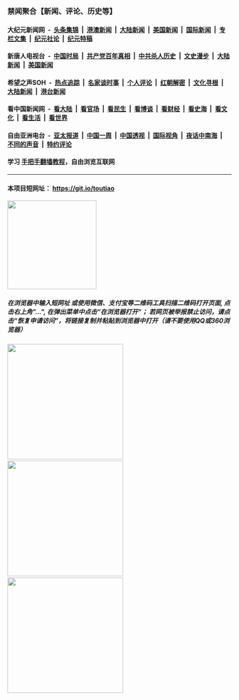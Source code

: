 ### 禁闻聚合【新闻、评论、历史等】

#### 大纪元新闻网 &nbsp;-&nbsp; [头条集锦](indexes/E头条集锦.md?t=02031155) &nbsp;|&nbsp; [港澳新闻](indexes/E港澳新闻.md?t=02031155)  &nbsp;|&nbsp; [大陆新闻](indexes/E大陆新闻.md?t=02031155) &nbsp;|&nbsp; [美国新闻](indexes/E美国新闻.md?t=02031155) &nbsp;|&nbsp; [国际新闻](indexes/E国际新闻.md?t=02031155) &nbsp;|&nbsp; [专栏文集](indexes/E专栏文集.md?t=02031155) &nbsp;|&nbsp; [纪元社论](indexes/E纪元社论.md?t=02031155) &nbsp;|&nbsp; [纪元特稿](indexes/E纪元特稿.md?t=02031155) 

#### 新唐人电视台 &nbsp;-&nbsp; [中国时局](indexes/N中国时局.md?t=02031155) &nbsp;|&nbsp; [共产党百年真相](indexes/N共产党百年真相.md?t=02031155) &nbsp;|&nbsp; [中共杀人历史](indexes/N中共杀人历史.md?t=02031155) &nbsp;|&nbsp; [文史漫步](indexes/N文史漫步.md?t=02031155) &nbsp;|&nbsp; [大陆新闻](indexes/N大陆新闻.md?t=02031155) &nbsp;|&nbsp; [美国新闻](indexes/N美国新闻.md?t=02031155)

#### 希望之声SOH &nbsp;-&nbsp; [热点追踪](indexes/H热点追踪.md?t=02031155) &nbsp;|&nbsp; [名家谈时事](indexes/H名家谈时事.md?t=02031155) &nbsp;|&nbsp; [个人评论](indexes/H个人评论.md?t=02031155)  &nbsp;|&nbsp; [红朝解密](indexes/H红朝解密.md?t=02031155) &nbsp;|&nbsp; [文化寻根](indexes/H文化寻根.md?t=02031155) &nbsp;|&nbsp; [大陆新闻](indexes/H大陆新闻.md?t=02031155) &nbsp;|&nbsp; [港台新闻](indexes/H港台新闻.md?t=02031155)

#### 看中国新闻网 &nbsp;-&nbsp; [看大陆](indexes/S看大陆.md?t=02031155) &nbsp;|&nbsp; [看官场](indexes/S看官场.md?t=02031155) &nbsp;|&nbsp; [看民生](indexes/S看民生.md?t=02031155)  &nbsp;|&nbsp; [看博谈](indexes/S看博谈.md?t=02031155) &nbsp;|&nbsp; [看财经](indexes/S看财经.md?t=02031155) &nbsp;|&nbsp; [看史海](indexes/S看史海.md?t=02031155) &nbsp;|&nbsp; [看文化](indexes/S看文化.md?t=02031155) &nbsp;|&nbsp; [看生活](indexes/S看生活.md?t=02031155) &nbsp;|&nbsp; [看世界](indexes/S看世界.md?t=02031155)

#### 自由亚洲电台 &nbsp;-&nbsp; [亚太报道](indexes/R亚太报道.md?t=02031155) &nbsp;|&nbsp; [中国一周](indexes/R中国一周.md?t=02031155) &nbsp;|&nbsp; [中国透视](indexes/R中国透视.md?t=02031155)  &nbsp;|&nbsp; [国际视角](indexes/R国际视角.md?t=02031155) &nbsp;|&nbsp; [夜话中南海](indexes/R夜话中南海.md?t=02031155) &nbsp;|&nbsp; [不同的声音](indexes/R不同的声音.md?t=02031155) &nbsp;|&nbsp; [特约评论](indexes/R特约评论.md?t=02031155)

#### 学习 [手把手翻墙教程](https://github.com/gfw-breaker/guides/wiki)，自由浏览互联网

----

#### 本项目短网址： https://git.io/toutiao
<img src="https://raw.githubusercontent.com/gfw-breaker/banned-news/master/scripts/img/qr.png" width="200px"/>  

##### 在浏览器中输入短网址 或使用微信、支付宝等二维码工具扫描二维码打开页面, 点击右上角"...", 在弹出菜单中点击“在浏览器打开”； 若网页被举报禁止访问，请点击“恢复申请访问”，将链接复制并粘贴到浏览器中打开（请不要使用QQ或360浏览器）

<img src="https://raw.githubusercontent.com/gfw-breaker/banned-news/master/scripts/img/1.png" width="260px"/> &nbsp; <img src="https://raw.githubusercontent.com/gfw-breaker/banned-news/master/scripts/img/2.png" width="260px"/> &nbsp; <img src="https://raw.githubusercontent.com/gfw-breaker/banned-news/master/scripts/img/3.png" width="260px"/>
